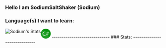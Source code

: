 ### Hello I am SodiumSaltShaker (Sodium)

### Language(s) I want to learn:
<img height="32" width="32" src="https://raw.githubusercontent.com/github/explore/80688e429a7d4ef2fca1e82350fe8e3517d3494d/topics/csharp/csharp.png" />
-----------------------------
### Stats:
<img align="left" alt="Sodium's Stats" src="https://github-readme-stats.vercel.app/api?username=sodiumsaltshaker&show_icons=true&hide_border=true" />
-----------------------------
<!--
**SodiumSaltShaker/SodiumSaltShaker** is a ✨ _special_ ✨ repository because its `README.md` (this file) appears on your GitHub profile.

Here are some ideas to get you started:

- 🔭 I’m currently working on ...
- 🌱 I’m currently learning ...
- 👯 I’m looking to collaborate on ...
- 🤔 I’m looking for help with ...
- 💬 Ask me about ...
- 📫 How to reach me: ...
- 😄 Pronouns: ...
- ⚡ Fun fact: ...
-->
